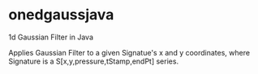 onedgaussjava
=============

1d Gaussian Filter in Java

Applies Gaussian Filter to a given Signatue's x and y coordinates, where Signature is a S[x,y,pressure,tStamp,endPt] series.
